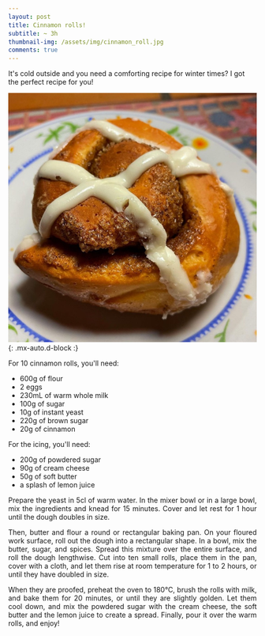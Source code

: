 ```yaml
---
layout: post
title: Cinnamon rolls!
subtitle: ~ 3h
thumbnail-img: /assets/img/cinnamon_roll.jpg
comments: true
---
```


It's cold outside and you need a comforting recipe for winter times? I got the perfect recipe for you!

![Cinnamon rolls](/assets/img/cinnamon_roll.jpg){: .mx-auto.d-block :}

For 10 cinnamon rolls, you'll need:

- 600g of flour
- 2 eggs
- 230mL of warm whole milk
- 100g of sugar
- 10g of instant yeast
- 220g of brown sugar
- 20g of cinnamon

For the icing, you'll need:

- 200g of powdered sugar
- 90g of cream cheese
- 50g of soft butter
- a splash of lemon juice

<div style="text-align: justify">
<p> Prepare the yeast in 5cl of warm water. In the mixer bowl or in a large bowl, mix the ingredients and knead for 15 minutes. Cover and let rest for 1 hour until the dough doubles in size. </p>
<p> Then, butter and flour a round or rectangular baking pan. On your floured work surface, roll out the dough into a rectangular shape. In a bowl, mix the butter, sugar, and spices. Spread this mixture over the entire surface, and roll the dough lengthwise. Cut into ten small rolls, place them in the pan, cover with a cloth, and let them rise at room temperature for 1 to 2 hours, or until they have doubled in size.</p>
<p> When they are proofed, preheat the oven to 180°C,  brush the rolls with milk, and bake them for 20 minutes, or until they are slightly golden. Let them cool down, and mix the powdered sugar with the cream cheese, the soft butter and the lemon juice to create a spread. Finally, pour it over the warm rolls, and enjoy!</p>
</div>
